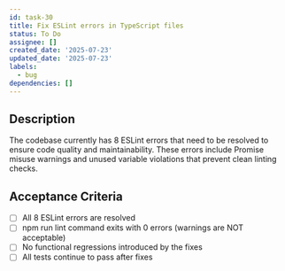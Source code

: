 ```yaml
---
id: task-30
title: Fix ESLint errors in TypeScript files
status: To Do
assignee: []
created_date: '2025-07-23'
updated_date: '2025-07-23'
labels:
  - bug
dependencies: []
---
```


## Description

The codebase currently has 8 ESLint errors that need to be resolved to ensure code quality and maintainability. These errors include Promise misuse warnings and unused variable violations that prevent clean linting checks.

## Acceptance Criteria

- [ ] All 8 ESLint errors are resolved
- [ ] npm run lint command exits with 0 errors (warnings are NOT acceptable)
- [ ] No functional regressions introduced by the fixes
- [ ] All tests continue to pass after fixes
